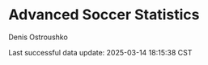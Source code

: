 # Advanced Soccer Statistics
Denis Ostroushko

<!-- gfm -->

Last successful data update: 2025-03-14 18:15:38 CST
